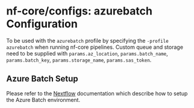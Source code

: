 # nf-core/configs: azurebatch Configuration

To be used with the `azurebatch` profile by specifying the `-profile azurebatch` when running nf-core pipelines.
Custom queue and storage need to be supplied with `params.az_location`, `params.batch_name`, `params.batch_key`, `params.storage_name`, `params.sas_token`.

## Azure Batch Setup

Please refer to the [Nextflow](https://www.nextflow.io/docs/edge/azure.html) documentation which describe how to setup the Azure Batch environment.
